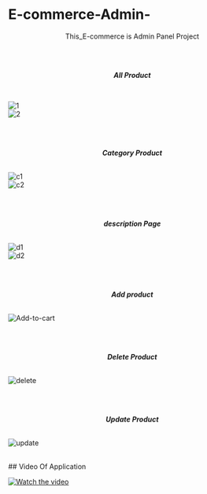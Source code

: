 # E-commerce-Admin-
<p align="center">
  This_E-commerce is Admin Panel Project
  </p>
  
<br /><br /><p align="center">
***All Product***</p>
<br />

![1](https://user-images.githubusercontent.com/75658978/124638831-0f273880-dea9-11eb-8011-def0bbf31fe0.png) <br />
![2](https://user-images.githubusercontent.com/75658978/124638850-13ebec80-dea9-11eb-8dec-740fb6091555.png)

<br /><br /><p align="center">
***Category Product***</p>
<br />
![c1](https://user-images.githubusercontent.com/75658978/124639214-85c43600-dea9-11eb-9204-ba7c88c90d0e.png)<br />
![c2](https://user-images.githubusercontent.com/75658978/124639219-88269000-dea9-11eb-952a-0a78adc00645.png)

<br /><br /> <p align="center">
***description Page***</p>
<br />
![d1](https://user-images.githubusercontent.com/75658978/124639282-9c6a8d00-dea9-11eb-8e46-e89795c923fd.png)<br />
![d2](https://user-images.githubusercontent.com/75658978/124639289-9e345080-dea9-11eb-9490-1419833187e9.png)

<br /><br /> <p align="center">***Add product***</p>
<br />
![Add-to-cart](https://user-images.githubusercontent.com/75658978/124639330-aa201280-dea9-11eb-989b-ca234a01a67b.png)

<br /><br /><p align="center">
***Delete Product***</p>
<br />
![delete](https://user-images.githubusercontent.com/75658978/124639347-aee4c680-dea9-11eb-9a10-2bd13125e588.png)

<br /><br /><p align="center">
***Update Product***</p>
<br />
![update](https://user-images.githubusercontent.com/75658978/124639360-b1472080-dea9-11eb-94f3-0a7bf8d39bfe.png)

<br />
## Video Of Application 

[![Watch the video](https://user-images.githubusercontent.com/75658978/124638831-0f273880-dea9-11eb-8011-def0bbf31fe0.png)](https://youtu.be/lIQUD-kU6dA)
